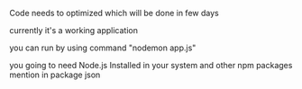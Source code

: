 Code needs to optimized which will be done in few days 

currently it's a working application

you can run by using command "nodemon app.js"

you going to need Node.js Installed in your system and other npm packages mention in package json
